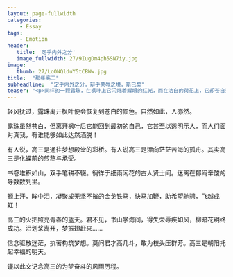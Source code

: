 ```yaml
---
layout: page-fullwidth
categories:
    - Essay
tags:
    - Emotion
header:
   title: '定乎内外之分'
   image_fullwidth: 27/9IugDm4ph5SN7iy.jpg
image:
   thumb: 27/LoONQlduY5tCBWw.jpg
title:  "那年高三"
subheadline:  "定乎内外之分，辩乎荣辱之境，斯已矣"
teaser: "<p>同样的一颗露珠，在枫叶上它闪烁着耀眼的红光，而在洁白的荷花上，它却苍白到几乎透明。换了一种境地，境况却大相径庭。然而枫叶上的露珠不会永远红烁，即使枫叶红烈似火也不能完全掩盖露珠苍白的本质。</p>"
---
```


轻风抚过，露珠离开枫叶便会恢复到苍白的颜色。自然如此，人亦然。

露珠虽然苍白，但离开枫叶后它能回到最初的自己，它甚至以透明示人，而人们面对真我，有谁能够如此达然洒脱！

有人说，高三是通往梦想殿堂的彩桥。有人说高三是漂向茫茫苦海的孤舟。其实高三是化蝶前的煎熬与承受。 

书卷堆积如山，双手笔耕不辍。徜徉于细雨闲花的古人贤士间。迷离在郁闷辛酸的导数数列里。

额上汗，眸中泪，凝聚成无坚不摧的金戈铁马，快马加鞭，助希望驰骋，飞越成虹！

高三的火把照亮青春的蓝天。君不见，书山学海间，得失荣辱疾如风，柳暗花明终成功。泪划桨离开，梦振翅赶来……       

信念驱散迷茫，执著构筑梦想。莫问君才高几斗，敢为枝头压群芳。高三是朝阳托起幸福的明天。 

谨以此文记念高三的为梦奋斗的风雨历程。